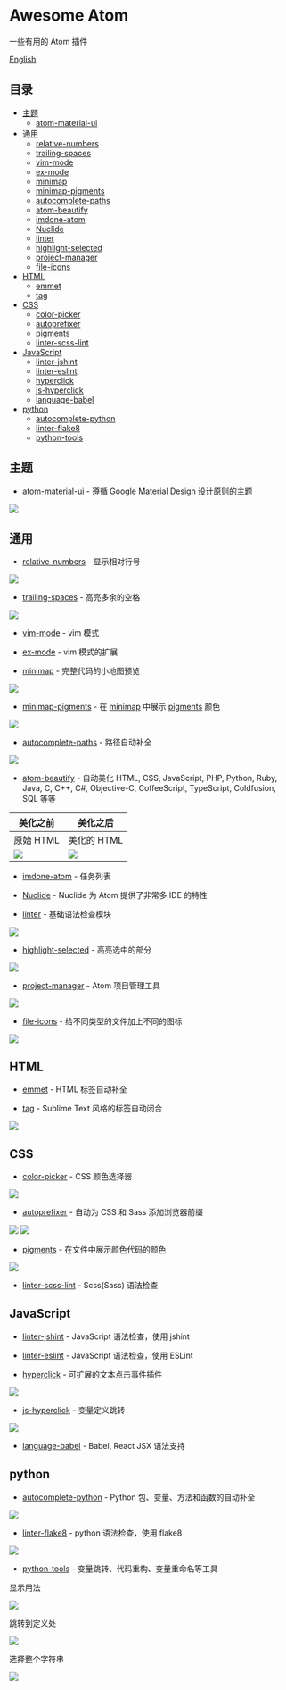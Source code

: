 # Awesome Atom
一些有用的 Atom 插件

[English](README.md)

## 目录
* [主题](#Themes)
  * [atom-material-ui](#atom-material-ui)
* [通用](#Common)
  * [relative-numbers](#relative-numbers)
  * [trailing-spaces](#trailing-spaces)
  * [vim-mode](#vim-mode)
  * [ex-mode](#ex-mode)
  * [minimap](#minimap)
  * [minimap-pigments](#minimap-pigments)
  * [autocomplete-paths](#autocomplete-paths)
  * [atom-beautify](#atom-beautify)
  * [imdone-atom](#imdone-atom)
  * [Nuclide](#Nuclide)
  * [linter](#linter)
  * [highlight-selected](#highlight-selected)
  * [project-manager](#project-manager)
  * [file-icons](#file-icons)
* [HTML](#HTML)
  * [emmet](#emmet)
  * [tag](#tag)
* [CSS](#CSS)
  * [color-picker](#color-picker)
  * [autoprefixer](#autoprefixer)
  * [pigments](#pigments)
  * [linter-scss-lint](#linter-scss-lint)
* [JavaScript](#JavaScript)
  * [linter-jshint](#linter-jshint)
  * [linter-eslint](#linter-eslint)
  * [hyperclick](#hyperclick)
  * [js-hyperclick](#js-hyperclick)
  * [language-babel](#language-babel)
* [python](#python)
  * [autocomplete-python](#autocomplete-python)
  * [linter-flake8](#linter-flake8)
  * [python-tools](#python-tools)


## <a name="Themes"></a> 主题
* <a name="atom-material-ui"></a> [atom-material-ui](https://atom.io/themes/atom-material-ui) - 遵循 Google Material Design 设计原则的主题

![](imgs/atom-material-ui.png)


## <a name="Common"></a> 通用
* <a name="relative-numbers"></a> [relative-numbers](https://atom.io/packages/relative-numbers) - 显示相对行号

![](imgs/relative-numbers.gif)

* <a name="trailing-spaces"></a> [trailing-spaces](https://atom.io/packages/trailing-spaces) - 高亮多余的空格

![](imgs/trailing-spaces.jpeg)

* <a name="vim-mode"></a> [vim-mode](https://atom.io/packages/vim-mode) - vim 模式

* <a name="ex-mode"></a> [ex-mode](https://atom.io/packages/ex-mode) -  vim 模式的扩展

* <a name="minimap"></a> [minimap](https://atom.io/packages/minimap) - 完整代码的小地图预览

![](imgs/minimap.png)

* <a name="minimap-pigments"></a> [minimap-pigments](https://atom.io/packages/minimap-pigments) - 在 [minimap](#minimap) 中展示 [pigments](#pigments) 颜色

![](imgs/minimap-pigments.png)

* <a name="autocomplete-paths"></a> [autocomplete-paths](https://atom.io/packages/autocomplete-paths) - 路径自动补全

![](imgs/autocomplete-paths.gif)

* <a name="atom-beautify"></a> [atom-beautify](https://atom.io/packages/atom-beautify) - 自动美化 HTML, CSS, JavaScript, PHP, Python, Ruby, Java, C, C++, C#, Objective-C, CoffeeScript, TypeScript, Coldfusion, SQL 等等

美化之前 | 美化之后
------|-----
原始 HTML | 美化的 HTML
![](imgs/atom-beautify-1.png) | ![](imgs/atom-beautify-2.png)

* <a name="imdone-atom"></a> [imdone-atom](https://atom.io/packages/imdone-atom) - 任务列表

* <a name="Nuclide"></a> [Nuclide](https://atom.io/packages/nuclide) - Nuclide 为 Atom 提供了非常多 IDE 的特性

* <a name="linter"></a> [linter](https://atom.io/packages/linter) - 基础语法检查模块

![](imgs/linter.gif)

* <a name="highlight-selected"></a> [highlight-selected](https://atom.io/packages/highlight-selected) - 高亮选中的部分

![](imgs/highlight-selected.gif)

* <a name="project-manager"></a> [project-manager](https://atom.io/packages/project-manager) -  Atom 项目管理工具

![](imgs/project-manager.gif)

* <a name="file-icons"></a> [file-icons](https://atom.io/packages/file-icons) - 给不同类型的文件加上不同的图标

![](imgs/file-icons.png)


## <a name="HTML"></a> HTML

* <a name="emmet"></a> [emmet](https://atom.io/packages/emmet) - HTML 标签自动补全

* <a name="tag"></a> [tag](https://atom.io/packages/tag) - Sublime Text 风格的标签自动闭合

![](imgs/tag.gif)


## <a name="CSS"></a> CSS

* <a name="color-picker"></a> [color-picker](https://atom.io/packages/color-picker) - CSS 颜色选择器

![](imgs/color-picker.gif)

* <a name="autoprefixer"></a> [autoprefixer](https://atom.io/packages/autoprefixer) - 自动为 CSS 和 Sass 添加浏览器前缀

![](imgs/autoprefixer-1.gif)
![](imgs/autoprefixer-2.gif)

* <a name="pigments"></a> [pigments](https://atom.io/packages/pigments) - 在文件中展示颜色代码的颜色

![](imgs/pigments.gif)

* <a name="linter-scss-lint"></a> [linter-scss-lint](https://atom.io/packages/linter-scss-lint) - Scss(Sass) 语法检查


## <a name="JavaScript"></a> JavaScript

* <a name="linter-jshint"></a> [linter-jshint](https://atom.io/packages/linter-jshint) - JavaScript 语法检查，使用 jshint

* <a name="linter-eslint"></a> [linter-eslint](https://atom.io/packages/linter-eslint) - JavaScript 语法检查，使用 ESLint

* <a name="hyperclick"></a> [hyperclick](https://atom.io/packages/hyperclick) - 可扩展的文本点击事件插件

![](imgs/hyperclick.gif)

* <a name="js-hyperclick"></a> [js-hyperclick](https://atom.io/packages/js-hyperclick) - 变量定义跳转

![](imgs/js-hyperclick.png)

* <a name="language-babel"></a> [language-babel](https://atom.io/packages/language-babel) - Babel, React JSX 语法支持


## <a name="python"></a> python

* <a name="autocomplete-python"></a> [autocomplete-python](https://atom.io/packages/autocomplete-python) - Python 包、变量、方法和函数的自动补全

![](imgs/autocomplete-python.gif)

* <a name="linter-flake8"></a> [linter-flake8](https://atom.io/packages/linter-flake8) - python 语法检查，使用 flake8

![](imgs/linter-flake8.gif)

* <a name="python-tools"></a> [python-tools](https://atom.io/packages/python-tools) - 变量跳转、代码重构、变量重命名等工具

显示用法

![](imgs/python-tools-show-usages.gif)

跳转到定义处

![](imgs/python-tools-goto-definition.gif)

选择整个字符串

![](imgs/python-tools-select-string-contents.gif)
